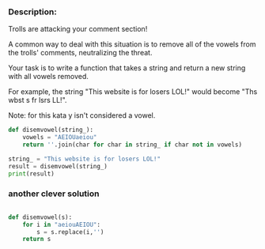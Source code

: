 ### Description:
Trolls are attacking your comment section!

A common way to deal with this situation is to remove all of the vowels from the trolls' comments, neutralizing the threat.

Your task is to write a function that takes a string and return a new string with all vowels removed.

For example, the string "This website is for losers LOL!" would become "Ths wbst s fr lsrs LL!".

Note: for this kata y isn't considered a vowel.


```python
def disemvowel(string_):
    vowels = "AEIOUaeiou"
    return ''.join(char for char in string_ if char not in vowels)

string_ = "This website is for losers LOL!"
result = disemvowel(string_)
print(result)
```

### another clever solution

```python

def disemvowel(s):
    for i in "aeiouAEIOU":
        s = s.replace(i,'')
    return s

```
